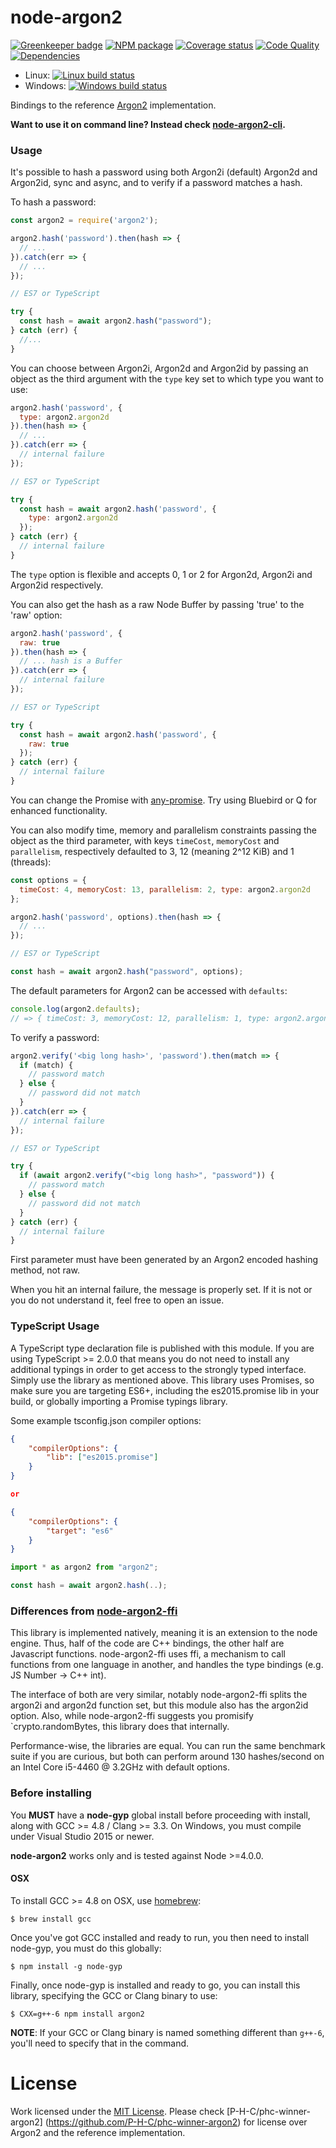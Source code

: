 # node-argon2

[![Greenkeeper badge](https://badges.greenkeeper.io/ranisalt/node-argon2.svg)](https://greenkeeper.io/)
[![NPM package][npm-image]][npm-url] [![Coverage status][coverage-image]][coverage-url] [![Code Quality][codequality-image]][codequality-url] [![Dependencies][david-dm-image]][david-dm-url]
- Linux: [![Linux build status][travis-image]][travis-url]
- Windows: [![Windows build status][appveyor-image]][appveyor-url]

Bindings to the reference [Argon2](https://github.com/P-H-C/phc-winner-argon2)
implementation.

**Want to use it on command line? Instead check
[node-argon2-cli](https://github.com/ranisalt/node-argon2-cli).**

### Usage
It's possible to hash a password using both Argon2i (default) Argon2d and Argon2id, sync
and async, and to verify if a password matches a hash.

To hash a password:
```js
const argon2 = require('argon2');

argon2.hash('password').then(hash => {
  // ...
}).catch(err => {
  // ...
});

// ES7 or TypeScript

try {
  const hash = await argon2.hash("password");
} catch (err) {
  //...
}
```
You can choose between Argon2i, Argon2d and Argon2id by passing an object as the third
argument with the `type` key set to which type you want to use:
```js
argon2.hash('password', {
  type: argon2.argon2d
}).then(hash => {
  // ...
}).catch(err => {
  // internal failure
});

// ES7 or TypeScript

try {
  const hash = await argon2.hash('password', {
    type: argon2.argon2d
  });
} catch (err) {
  // internal failure
}
```
The `type` option is flexible and accepts 0, 1 or 2 for Argon2d, Argon2i and Argon2id respectively.

You can also get the hash as a raw Node Buffer by passing 'true' to the 'raw' option:

```js
argon2.hash('password', {
  raw: true
}).then(hash => {
  // ... hash is a Buffer
}).catch(err => {
  // internal failure
});

// ES7 or TypeScript

try {
  const hash = await argon2.hash('password', {
    raw: true
  });
} catch (err) {
  // internal failure
}
```

You can change the Promise with
[any-promise](https://www.npmjs.com/package/any-promise). Try using Bluebird or
Q for enhanced functionality.

You can also modify time, memory and parallelism constraints passing the object
as the third parameter, with keys `timeCost`, `memoryCost` and `parallelism`,
respectively defaulted to 3, 12 (meaning 2^12 KiB) and 1 (threads):
```js
const options = {
  timeCost: 4, memoryCost: 13, parallelism: 2, type: argon2.argon2d
};

argon2.hash('password', options).then(hash => {
  // ...
});

// ES7 or TypeScript

const hash = await argon2.hash("password", options);
```

The default parameters for Argon2 can be accessed with `defaults`:
```js
console.log(argon2.defaults);
// => { timeCost: 3, memoryCost: 12, parallelism: 1, type: argon2.argon2i }
```

To verify a password:
```js
argon2.verify('<big long hash>', 'password').then(match => {
  if (match) {
    // password match
  } else {
    // password did not match
  }
}).catch(err => {
  // internal failure
});

// ES7 or TypeScript

try {
  if (await argon2.verify("<big long hash>", "password")) {
    // password match
  } else {
    // password did not match
  }
} catch (err) {
  // internal failure
}
```
First parameter must have been generated by an Argon2 encoded hashing method,
not raw.

When you hit an internal failure, the message is properly set. If it is not or
you do not understand it, feel free to open an issue.

### TypeScript Usage
A TypeScript type declaration file is published with this module. If you are
using TypeScript >= 2.0.0 that means you do not need to install any additional
typings in order to get access to the strongly typed interface. Simply use the
library as mentioned above. This library uses Promises, so make sure you are
targeting ES6+, including the es2015.promise lib in your build, or globally
importing a Promise typings library.

Some example tsconfig.json compiler options:

```json
{
    "compilerOptions": {
        "lib": ["es2015.promise"]
    }
}

or

{
    "compilerOptions": {
        "target": "es6"
    }
}
```

```ts
import * as argon2 from "argon2";

const hash = await argon2.hash(..);
```

### Differences from [node-argon2-ffi](https://github.com/cjlarose/argon2-ffi)
This library is implemented natively, meaning it is an extension to the node
engine. Thus, half of the code are C++ bindings, the other half are Javascript
functions. node-argon2-ffi uses ffi, a mechanism to call functions from one
language in another, and handles the type bindings (e.g. JS Number -> C++ int).

The interface of both are very similar, notably node-argon2-ffi splits the
argon2i and argon2d function set, but this module also has the argon2id option. Also, while
node-argon2-ffi suggests you promisify `crypto.randomBytes, this library does that internally.

Performance-wise, the libraries are equal. You can run the same benchmark suite
if you are curious, but both can perform around 130 hashes/second on an Intel
Core i5-4460 @ 3.2GHz with default options.

### Before installing
You **MUST** have a **node-gyp** global install before proceeding with install,
along with GCC >= 4.8 / Clang >= 3.3. On Windows, you must compile under Visual
Studio 2015 or newer.

**node-argon2** works only and is tested against Node >=4.0.0.

#### OSX

To install GCC >= 4.8 on OSX, use [homebrew](http://brew.sh/):
```console
$ brew install gcc
```

Once you've got GCC installed and ready to run, you then need to install
node-gyp, you must do this globally:
```console
$ npm install -g node-gyp
```

Finally, once node-gyp is installed and ready to go, you can install this
library, specifying the GCC or Clang binary to use:

```console
$ CXX=g++-6 npm install argon2
```

**NOTE**: If your GCC or Clang binary is named something different than `g++-6`,
you'll need to specify that in the command.

# License
Work licensed under the [MIT License](LICENSE). Please check
[P-H-C/phc-winner-argon2] (https://github.com/P-H-C/phc-winner-argon2) for
license over Argon2 and the reference implementation.

[npm-image]: https://img.shields.io/npm/v/argon2.svg?style=flat-square
[npm-url]: https://www.npmjs.com/package/argon2
[travis-image]: https://img.shields.io/travis/ranisalt/node-argon2/master.svg?style=flat-square
[travis-url]: https://travis-ci.org/ranisalt/node-argon2
[appveyor-image]: https://img.shields.io/appveyor/ci/ranisalt/node-argon2.svg?style=flat-square
[appveyor-url]: https://ci.appveyor.com/project/ranisalt/node-argon2
[coverage-image]: https://img.shields.io/coveralls/ranisalt/node-argon2/master.svg?style=flat-square
[coverage-url]: https://coveralls.io/github/ranisalt/node-argon2
[codequality-image]: https://img.shields.io/codacy/15927f4eb15747fd8a537e48a04bd4f6/master.svg?style=flat-square
[codequality-url]: https://www.codacy.com/app/ranisalt/node-argon2
[david-dm-image]: https://img.shields.io/david/ranisalt/node-argon2.svg?style=flat-square
[david-dm-url]: https://david-dm.org/ranisalt/node-argon2
